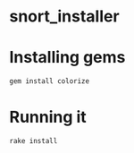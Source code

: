 # snort_installer

# Installing gems
```ruby
gem install colorize
```
# Running it

```ruby
rake install
```

